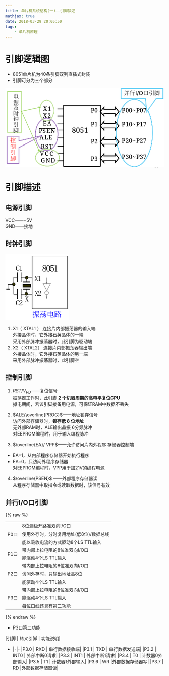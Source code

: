 ```yaml
---
title: 单片机系统结构(一)——引脚描述
mathjax: true
date: 2018-03-29 20:05:50
tags:
    - 单片机原理
---
```

# 引脚逻辑图  
- 8051单片机为40条引脚双列直插式封装  
- 引脚可分为三个部分

![](https://github.com/avvount/Picture-Bed/raw/master/MCS-51%E5%BC%95%E8%84%9A%E9%80%BB%E8%BE%91%E5%9B%BE.png)

# 引脚描述  

## 电源引脚  
VCC——+5V   
GND——接地
## 时钟引脚 
![](https://github.com/avvount/Picture-Bed/raw/master/MCS-51%E6%8C%AF%E8%8D%A1%E7%94%B5%E8%B7%AF.png)
1. X1（ XTAL1 ）
   连接片内部振荡器的输入端  
   外接晶体时，它外接石英晶体的一端  
   采用外部脉冲振荡器时，此引脚为驱动端  
2.  X2（ XTAL2）
   连接片内部振荡器输出端  
   外接晶体时，它外接石英晶体的另一端  
   采用外部脉冲振荡器时，此引脚空  

## 控制引脚

1. $RST/V_{PD}$——复位信号  
振荡器工作时，此引脚 **2 个机器周期的高电平复位CPU**  
掉电期间，若该引脚接备用电源，可保证RAM中数据不丢失  

2. $ALE/\overline{PROG}$——地址锁存信号  
访问外部存储器时，**锁存低 8 位地址**  
无外部RAM时，ALE输出晶振 6分频脉冲  
对EEPROM编程时，用于输入编程脉冲  

3.   $\overline{EA}/ VPP$——允许访问片内外程序 存储器控制端  
 - EA=1，从内部程序存储器开始执行程序  
 - EA=0，只访问外程序存储器   
 对EEPROM编程时，VPP用于加21V的编程电源  

4. $\overline{PSEN}$ ——外部程序存储器读  
从程序存储器中取指令或读取数据时，该信号有效    

## 并行I/O口引脚  

{% raw %}
<table>
    <tr><td rowspan=4>P0口</td></tr>
    <tr><td>8位漏级开路准双向I/O口</td></tr>
    <tr><td>使用外存时，分时复用地址(低8位)/数据总线</td></tr>
    <tr><td>能以吸收电流的方式驱动8个LS  TTL输入</td></tr>
    <tr><td rowspan=3>P1口</td></tr>
    <tr><td>带内部上拉电阻的8位准双向I/O口</td></tr>
    <tr><td>能驱动4个LS  TTL输入</td></tr>
    <tr><td rowspan=4>P2口</td></tr>
    <tr><td>带内部上拉电阻的8位准双向I/O口</td></tr>
    <tr><td>访问外存时，只输出地址高8位</td></tr>
    <tr><td>能驱动4个LS  TTL输入</td></tr>
    <tr><td rowspan=4>P3口</td></tr>
    <tr><td>带内部上拉电阻的8位准双向I/O口</td></tr>
    <tr><td>能驱动4个LS  TTL输入</td></tr>
    <tr><td>每位口线还具有第二功能</td></tr>
</table>
{% endraw %}  

- P3口第二功能  

|引脚	| 转义引脚	| 功能说明|
- |-|-
|P3.0	| RXD	| 串行数据接收端|
|P3.1	| TXD	| 串行数据发送端|
|P3.2	| INT0	| 外部中断0请求|
|P3.3	| INT1	| 外部中断1请求|
|P3.4	| T0	| 计数器0外部输入|
|P3.5	| T1	| 计数器1外部输入|
|P3.6 | WR |外部数据存储器写|
|P3.7 | RD |外部数据存储器读|


  
